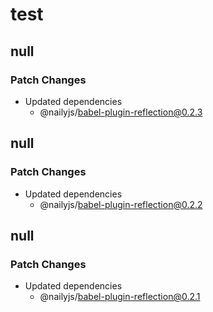 # test

## null

### Patch Changes

- Updated dependencies
  - @nailyjs/babel-plugin-reflection@0.2.3

## null

### Patch Changes

- Updated dependencies
  - @nailyjs/babel-plugin-reflection@0.2.2

## null

### Patch Changes

- Updated dependencies
  - @nailyjs/babel-plugin-reflection@0.2.1
